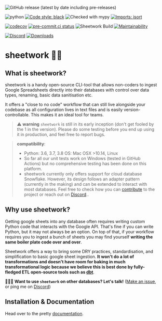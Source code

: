 ![GitHub release (latest by date including pre-releases)](https://img.shields.io/github/v/release/bastienboutonnet/sheetwork?include_prereleases)

![python](https://img.shields.io/badge/python-3.6%20%7C%203.7%20%7C%203.8-blue)
[![Code style: black](https://img.shields.io/badge/code%20style-black-000000.svg)](https://github.com/ambv/black)
![Checked with mypy](https://img.shields.io/badge/mypy-checked-blue?style=flat&logo=python)
[![Imports: isort](https://img.shields.io/badge/%20imports-isort-%231674b1?style=flat&labelColor=ef8336)](https://pycqa.github.io/isort/)

 [![codecov](https://codecov.io/gh/bastienboutonnet/sheetwork/branch/dev%2Fnicolas_jaar/graph/badge.svg)](https://codecov.io/gh/bastienboutonnet/sheetwork)
 [![pre-commit.ci status](https://results.pre-commit.ci/badge/github/bastienboutonnet/sheetwork/dev/nicolas_jaar.svg)](https://results.pre-commit.ci/latest/github/bastienboutonnet/sheetwork/dev/nicolas_jaar)
![Sheetwork Build](https://github.com/bastienboutonnet/sheetwork/workflows/Sheetwork%20CI/badge.svg)
[![Maintainability](https://api.codeclimate.com/v1/badges/a1a0175f7b036041036e/maintainability)](https://codeclimate.com/github/bastienboutonnet/sheetwork/maintainability)

[![Discord](https://img.shields.io/discord/752101657218908281?label=discord)](https://discord.gg/bUk4MVTcqW)
[![Downloads](https://pepy.tech/badge/sheetwork)](https://pepy.tech/project/sheetwork)

# sheetwork 💩🤦

## What is sheetwork?

sheetwork is a handy open-source CLI-tool that allows non-coders to ingest Google Spreadsheets directly into their databases with control over data types, renaming, basic data sanitisation etc.

It offers a "close to no code" workflow that can still live alongside your codebase as all configuration lives in text files and is easily version-controllable. This makes it an ideal tool for teams.

> ⚠️ **warning** `sheetwork` is still in its early inception (don't get fooled by the 1 in the version). Please do some testing before you end up using it in production, and feel free to report bugs.

> **compatibility**:
>
> - Python: 3.6, 3.7, 3.8
>   OS: Mac OSX >10.14, Linux
> - So far all our unit tests work on Windows (tested in GitHub Actions) but no comprehensive testing has been done on this platform.
> - sheetwork currently only offers support for cloud database Snowflake. However, its design follows an adapter pattern (currently in the making) and can be extended to interact with most databases. Feel free to check how you can [contribute](CONTRIBUTING.md) to the project or reach out on [Discord](https://discord.gg/bUk4MVTcqW)..

## Why use sheetwork?

Getting google sheets into any database often requires writing custom Python code that interacts with the Google API. That's fine if you can write Python, but it may not always be an option. On top of that, if your workflow requires you to ingest a bunch of sheets you may find yourself **writing the same boiler plate code over and over**.

Sheetwork offers a way to bring some DRY practices, standardisation, and simplification to basic google sheet ingestion. **It won't do a lot of transformations and doesn't have room for baking in much transformational logic because we believe this is best done by fully-fledged ETL open-source tools such as [dbt](https://www.getdbt.com/)**.

🙋🏻‍♂️ **Want to use `sheetwork` on other databases? Let's talk!** ([Make an issue](https://github.com/bastienboutonnet/sheetwork/issues/new/choose), or ping me on [Discord](https://discord.gg/bUk4MVTcqW))

## Installation & Documentation

Head over to the pretty [documentation](https://bitpicky.gitbook.io/sheetwork/).
